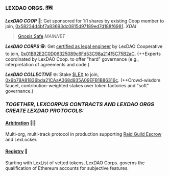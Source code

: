 ### LEXDAO ORGS. 🗺️ 

***LexDAO COOP*** 🤝: Get sponsored for 1:1 shares by existing Coop member to join, [0x58234d4bf7a83693dc0815d97189ed7d188f6981](https://app.daohaus.club/dao/0x58234d4bf7a83693dc0815d97189ed7d188f6981). *XDAI*
> [Gnosis Safe](https://gnosis-safe.io/app/#/safes/0xEA693e18154C98cd9E3014C6Ba1e89956a929F4A) *MAINNET*

***LexDAO CORPS*** 🕵️: Get [certified as legal engineer](https://github.com/lexDAO/Legal-Engineers) by LexDAO Cooperative to join, [0x01B92E2C0D06325089c6Fd53C98a214f5C75B2aC](https://etherscan.io/address/0x01b92e2c0d06325089c6fd53c98a214f5c75b2ac#code). (++Experts coordinated by LexDAO Coop. to offer "hard" governance (e.g., interpretation of agreements and code.)

***LexDAO COLLECTIVE*** 🌐: Stake [$LEX](https://lexdao.github.io/LEX/) to join, [0x9b78A81836bda21CAaA368d935A09EFB1B86316c](https://etherscan.io/address/0x9b78A81836bda21CAaA368d935A09EFB1B86316c#code). (++Crowd-wisdom faucet, contribution-weighted stakes over token factories and "soft" governance.)

### *TOGETHER, LEXCORPUS CONTRACTS AND LEXDAO ORGS CREATE LEXDAO PROTOCOLS:*

#### [Arbitration](https://github.com/lexDAO/Arbitration) 🧑‍⚖️
Multi-org, multi-track protocol in production supporting [Raid Guild Escrow](https://escrow.raidguild.org/) and LexLocker.

#### [Registry](https://github.com/lexDAO/LexList) 📜
Starting with LexList of vetted tokens, LexDAO Corps. governs the qualification of Ethereum accounts for subjective features. 
